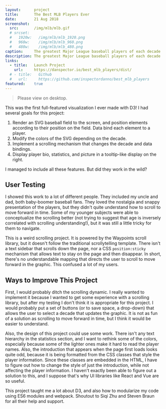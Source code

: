 ```yaml
---
layout:      project
title:       The Best MLB Players Ever
date:        21 Aug 2018
screenshot:
  src:       /img/mlb/mlb.gif
  # srcset:
  #   1920w:   /img/mlb/mlb_1920.png
  #   960w:    /img/mlb/mlb_960.png
  #   480w:    /img/mlb/mlb_480.png
caption:     The greatest Major League baseball players of each decade.
description: The greatest Major League baseball players of each decade.
links:
  - title:   Launch Project
    url:     https://danspector.io/best_mlb_players/dist/
  # - title:   Github
  #   url:     https://github.com/inspectordanno/best_mlb_players
featured:    true
---
```

>Please view on desktop.

This was the first full-featured visualization I ever made with D3! I had several goals for this project:
1. Render an SVG baseball field to the screen, and position elements according to their position on the field. Data bind each element to a player.
2. Modify the colors of the SVG depending on the decade.
3. Implement a scrolling mechanism that changes the decade and data bindings.
4. Display player bio, statistics, and picture in a tooltip-like display on the right.

I managed to include all these features. But did they work in the wild?

## User Testing
I showed this work to a lot of different people. They included my uncle and dad, both baby-boomer baseball fans. They loved the nostalgia and snappy presentation of the players, but they didn't quite understand how to scroll to move forward in time. Some of my younger subjects were able to conceptualize the scrolling better (not trying to suggest that age is inversely correlated with scrolling understanding!), but it was still a little tricky for them to navigate.

This is a weird scrolling project. It is powered by the Waypoints scroll library, but it doesn't follow the traditional scrollytelling template. There isn't a text sidebar that scrolls down the page, nor a CSS ```position:sticky``` mechanism that allows text to stay on the page and then disappear. In short, there's no understandable mapping that directs the user to scroll to move forward in the graphic. This confused a lot of my users.

## Ways to Improve This Project
First, I would probably ditch the scrolling dynamic. I really wanted to implement it because I wanted to get some experience with a scrolling library, but after my testing I don't think it is appropriate for this project. I would probably put a set of buttons (or to save space, a drop-down) that allows the user to select a decade that updates the graphic. It is not as fun of a solution as scrolling to move forward in time, but I think it would be easier to understand.

Also, the design of this project could use some work. There isn't any text hierarchy in the statistics section, and I want to rethink some of the colors, especially because some of the lighter ones make it hard to read the player names. Also, the introduction that appears when the page first loads looks quite odd, because it is being formatted from the CSS classes that style the player information. Since these classes are embedded in the HTML, I have to figure out how to change the style of just the introduction, while not affecting the player information. I haven't exactly been able to figure out a solution to this, and I suppose that's why UI libraries like React and Vue are so useful.

This project taught me a lot about D3, and also how to modularize my code using ES6 modules and webpack. Shoutout to Siqi Zhu and Steven Braun for all their help and support.


